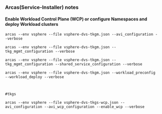 ### Arcas(Service-Installer) notes

#### Enable Workload Control Plane (WCP) or configure Namespaces and deploy Workload clusters

````
arcas --env vsphere --file vsphere-dvs-tkgm.json --avi_configuration --verbose

arcas --env vsphere --file vsphere-dvs-tkgm.json --tkg_mgmt_configuration --verbose

arcas --env vsphere --file vsphere-dvs-tkgm.json --tkg_mgmt_configuration --shared_service_configuration --verbose

arcas --env vsphere --file vsphere-dvs-tkgm.json --workload_preconfig --workload_deploy --verbose



#tkgs

arcas --env vsphere --file vsphere-dvs-tkgs-wcp.json --avi_configuration --avi_wcp_configuration --enable_wcp --verbose

````
